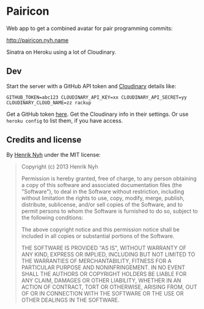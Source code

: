 # Pairicon

Web app to get a combined avatar for pair programming commits:

<http://pairicon.nyh.name>

Sinatra on Heroku using a lot of Cloudinary.


## Dev

Start the server with a GitHub API token and [Cloudinary](cloudinary.com) details like:

`GITHUB_TOKEN=abc123 CLOUDINARY_API_KEY=xx CLOUDINARY_API_SECRET=yy CLOUDINARY_CLOUD_NAME=zz rackup`

Get a GitHub token [here](https://github.com/settings/applications). Get the Cloudinary info in their settings. Or use `heroku config` to list them, if you have access.


## Credits and license

By [Henrik Nyh](http://henrik.nyh.se/) under the MIT license:

>  Copyright (c) 2013 Henrik Nyh
>
>  Permission is hereby granted, free of charge, to any person obtaining a copy
>  of this software and associated documentation files (the "Software"), to deal
>  in the Software without restriction, including without limitation the rights
>  to use, copy, modify, merge, publish, distribute, sublicense, and/or sell
>  copies of the Software, and to permit persons to whom the Software is
>  furnished to do so, subject to the following conditions:
>
>  The above copyright notice and this permission notice shall be included in
>  all copies or substantial portions of the Software.
>
>  THE SOFTWARE IS PROVIDED "AS IS", WITHOUT WARRANTY OF ANY KIND, EXPRESS OR
>  IMPLIED, INCLUDING BUT NOT LIMITED TO THE WARRANTIES OF MERCHANTABILITY,
>  FITNESS FOR A PARTICULAR PURPOSE AND NONINFRINGEMENT. IN NO EVENT SHALL THE
>  AUTHORS OR COPYRIGHT HOLDERS BE LIABLE FOR ANY CLAIM, DAMAGES OR OTHER
>  LIABILITY, WHETHER IN AN ACTION OF CONTRACT, TORT OR OTHERWISE, ARISING FROM,
>  OUT OF OR IN CONNECTION WITH THE SOFTWARE OR THE USE OR OTHER DEALINGS IN
>  THE SOFTWARE.
